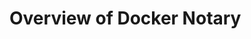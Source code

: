 <!--[metadata]>
+++
title = "Overview of Docker Notary"
description = "Overview of Docker Notary"
keywords = ["docker, notary, trust, image, signing, repository"]
[menu.main]
parent="mn_notary"
weight=-99
+++
<![end-metadata]-->

# Overview of Docker Notary
